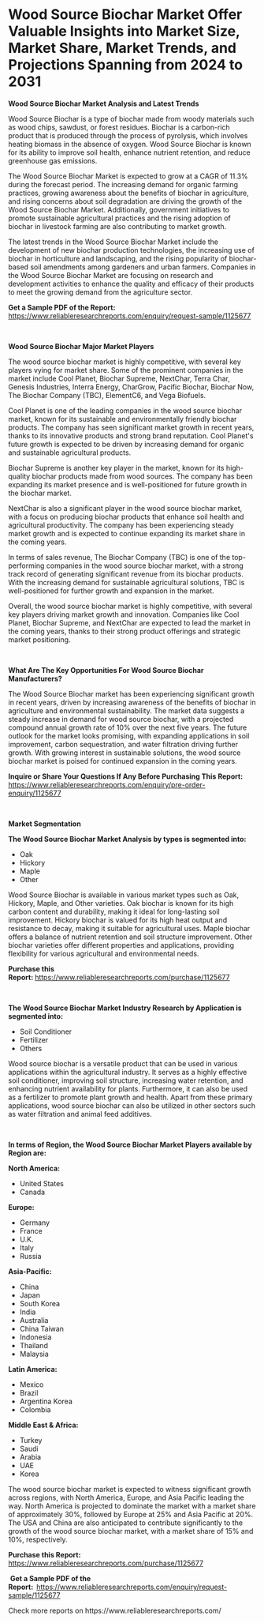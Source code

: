 <p><h1>Wood Source Biochar Market Offer Valuable Insights into Market Size, Market Share, Market Trends, and Projections Spanning from 2024 to 2031</h1></p><p><strong>Wood Source Biochar Market Analysis and Latest Trends</strong></p>
<p><p>Wood Source Biochar is a type of biochar made from woody materials such as wood chips, sawdust, or forest residues. Biochar is a carbon-rich product that is produced through the process of pyrolysis, which involves heating biomass in the absence of oxygen. Wood Source Biochar is known for its ability to improve soil health, enhance nutrient retention, and reduce greenhouse gas emissions.</p><p>The Wood Source Biochar Market is expected to grow at a CAGR of 11.3% during the forecast period. The increasing demand for organic farming practices, growing awareness about the benefits of biochar in agriculture, and rising concerns about soil degradation are driving the growth of the Wood Source Biochar Market. Additionally, government initiatives to promote sustainable agricultural practices and the rising adoption of biochar in livestock farming are also contributing to market growth.</p><p>The latest trends in the Wood Source Biochar Market include the development of new biochar production technologies, the increasing use of biochar in horticulture and landscaping, and the rising popularity of biochar-based soil amendments among gardeners and urban farmers. Companies in the Wood Source Biochar Market are focusing on research and development activities to enhance the quality and efficacy of their products to meet the growing demand from the agriculture sector.</p></p>
<p><strong>Get a Sample PDF of the Report:&nbsp;</strong> <a href="https://www.reliableresearchreports.com/enquiry/request-sample/1125677">https://www.reliableresearchreports.com/enquiry/request-sample/1125677</a></p>
<p>&nbsp;</p>
<p><strong>Wood Source Biochar Major Market Players</strong></p>
<p><p>The wood source biochar market is highly competitive, with several key players vying for market share. Some of the prominent companies in the market include Cool Planet, Biochar Supreme, NextChar, Terra Char, Genesis Industries, Interra Energy, CharGrow, Pacific Biochar, Biochar Now, The Biochar Company (TBC), ElementC6, and Vega Biofuels.</p><p>Cool Planet is one of the leading companies in the wood source biochar market, known for its sustainable and environmentally friendly biochar products. The company has seen significant market growth in recent years, thanks to its innovative products and strong brand reputation. Cool Planet's future growth is expected to be driven by increasing demand for organic and sustainable agricultural products.</p><p>Biochar Supreme is another key player in the market, known for its high-quality biochar products made from wood sources. The company has been expanding its market presence and is well-positioned for future growth in the biochar market.</p><p>NextChar is also a significant player in the wood source biochar market, with a focus on producing biochar products that enhance soil health and agricultural productivity. The company has been experiencing steady market growth and is expected to continue expanding its market share in the coming years.</p><p>In terms of sales revenue, The Biochar Company (TBC) is one of the top-performing companies in the wood source biochar market, with a strong track record of generating significant revenue from its biochar products. With the increasing demand for sustainable agricultural solutions, TBC is well-positioned for further growth and expansion in the market.</p><p>Overall, the wood source biochar market is highly competitive, with several key players driving market growth and innovation. Companies like Cool Planet, Biochar Supreme, and NextChar are expected to lead the market in the coming years, thanks to their strong product offerings and strategic market positioning.</p></p>
<p>&nbsp;</p>
<p><strong>What Are The Key Opportunities For Wood Source Biochar Manufacturers?</strong></p>
<p><p>The Wood Source Biochar market has been experiencing significant growth in recent years, driven by increasing awareness of the benefits of biochar in agriculture and environmental sustainability. The market data suggests a steady increase in demand for wood source biochar, with a projected compound annual growth rate of 10% over the next five years. The future outlook for the market looks promising, with expanding applications in soil improvement, carbon sequestration, and water filtration driving further growth. With growing interest in sustainable solutions, the wood source biochar market is poised for continued expansion in the coming years.</p></p>
<p><strong>Inquire or Share Your Questions If Any Before Purchasing This Report:</strong> <a href="https://www.reliableresearchreports.com/enquiry/pre-order-enquiry/1125677">https://www.reliableresearchreports.com/enquiry/pre-order-enquiry/1125677</a></p>
<p>&nbsp;</p>
<p><strong>Market Segmentation</strong></p>
<p><strong>The Wood Source Biochar Market Analysis by types is segmented into:</strong></p>
<p><ul><li>Oak</li><li>Hickory</li><li>Maple</li><li>Other</li></ul></p>
<p><p>Wood Source Biochar is available in various market types such as Oak, Hickory, Maple, and Other varieties. Oak biochar is known for its high carbon content and durability, making it ideal for long-lasting soil improvement. Hickory biochar is valued for its high heat output and resistance to decay, making it suitable for agricultural uses. Maple biochar offers a balance of nutrient retention and soil structure improvement. Other biochar varieties offer different properties and applications, providing flexibility for various agricultural and environmental needs.</p></p>
<p><strong>Purchase this Report:&nbsp;</strong><a href="https://www.reliableresearchreports.com/purchase/1125677">https://www.reliableresearchreports.com/purchase/1125677</a></p>
<p>&nbsp;</p>
<p><strong>The Wood Source Biochar Market Industry Research by Application is segmented into:</strong></p>
<p><ul><li>Soil Conditioner</li><li>Fertilizer</li><li>Others</li></ul></p>
<p><p>Wood source biochar is a versatile product that can be used in various applications within the agricultural industry. It serves as a highly effective soil conditioner, improving soil structure, increasing water retention, and enhancing nutrient availability for plants. Furthermore, it can also be used as a fertilizer to promote plant growth and health. Apart from these primary applications, wood source biochar can also be utilized in other sectors such as water filtration and animal feed additives.</p></p>
<p>&nbsp;</p>
<p><strong>In terms of Region, the Wood Source Biochar Market Players available by Region are:</strong></p>
<p>
    <p> <strong> North America: </strong>
        <ul>
            <li>United States</li>
            <li>Canada</li>
        </ul>
        </p> 
    <p> <strong> Europe: </strong>
        <ul>
            <li>Germany</li>
            <li>France</li>
            <li>U.K.</li>
            <li>Italy</li>
            <li>Russia</li>
        </ul>
        </p> 
    <p> <strong> Asia-Pacific: </strong>
        <ul>
            <li>China</li>
            <li>Japan</li>
            <li>South Korea</li>
            <li>India</li>
            <li>Australia</li>
            <li>China Taiwan</li>
            <li>Indonesia</li>
            <li>Thailand</li>
            <li>Malaysia</li>
        </ul>
        </p> 
    <p> <strong> Latin America: </strong>
        <ul>
            <li>Mexico</li>
            <li>Brazil</li>
            <li>Argentina Korea</li>
            <li>Colombia</li>
        </ul>
        </p> 
    <p> <strong> Middle East & Africa: </strong>
        <ul>
            <li>Turkey</li>
            <li>Saudi</li>
            <li>Arabia</li>
            <li>UAE</li>
            <li>Korea</li>
        </ul>
    </p>
    </p>
<p><p>The wood source biochar market is expected to witness significant growth across regions, with North America, Europe, and Asia Pacific leading the way. North America is projected to dominate the market with a market share of approximately 30%, followed by Europe at 25% and Asia Pacific at 20%. The USA and China are also anticipated to contribute significantly to the growth of the wood source biochar market, with a market share of 15% and 10%, respectively.</p></p>
<p><strong>Purchase this Report: </strong><a href="https://www.reliableresearchreports.com/purchase/1125677">https://www.reliableresearchreports.com/purchase/1125677</a></p>
<p>&nbsp;<strong>Get a Sample PDF of the Report:&nbsp;&nbsp;</strong><a href="https://www.reliableresearchreports.com/enquiry/request-sample/1125677">https://www.reliableresearchreports.com/enquiry/request-sample/1125677</a></p>
<p><strong></strong></p>
<p>Check more reports on https://www.reliableresearchreports.com/</p>